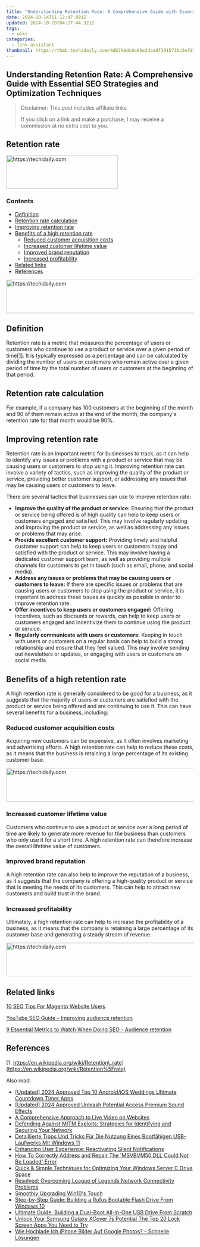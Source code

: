 ```yaml
---
title: "Understanding Retention Rate: A Comprehensive Guide with Essential SEO Strategies and Optimization Techniques"
date: 2024-10-14T11:12:47.091Z
updated: 2024-10-20T04:27:44.321Z
tags:
  - wiki
categories:
  - link-assistant
thumbnail: https://thmb.techidaily.com/4db798dc8e85e2daadf391573bc5ef81d7d7a8b53e675ec2733be93146fbbb0f.jpg
---
```


## Understanding Retention Rate: A Comprehensive Guide with Essential SEO Strategies and Optimization Techniques

>  Disclaimer: This post includes affiliate links
>
>  If you click on a link and make a purchase, I may receive a commission at no extra cost to you.
>

## Retention rate

<!-- affiliate ads begin -->
<a href="https://aidotcom.pxf.io/c/5597632/2129042/19576" target="_top" id="2129042">
  <img src="//a.impactradius-go.com/display-ad/19576-2129042" border="0" alt="https://techidaily.com" width="300" height="90"/>
</a>
<img height="0" width="0" src="https://aidotcom.pxf.io/i/5597632/2129042/19576" style="position:absolute;visibility:hidden;" border="0" />
<!-- affiliate ads end -->

### Contents

* [Definition](https://tools.techidaily.com/link-assistant/products/)
* [Retention rate calculation](https://tools.techidaily.com/link-assistant/products/)
* [Improving retention rate](https://tools.techidaily.com/link-assistant/products/)
* [Benefits of a high retention rate](https://tools.techidaily.com/link-assistant/products/)  
   * [Reduced customer acquisition costs](https://tools.techidaily.com/link-assistant/products/)  
   * [Increased customer lifetime value](https://tools.techidaily.com/link-assistant/products/)  
   * [Improved brand reputation](https://tools.techidaily.com/link-assistant/products/)  
   * [Increased profitability](https://tools.techidaily.com/link-assistant/products/)
* [Related links](https://tools.techidaily.com/link-assistant/products/)
* [References](https://tools.techidaily.com/link-assistant/products/)

<!-- affiliate ads begin -->
<a href="https://appsumo.8odi.net/c/5597632/2082536/7443" target="_top" id="2082536">
  <img src="//a.impactradius-go.com/display-ad/7443-2082536" border="0" alt="https://techidaily.com" width="728" height="90"/>
</a>
<img height="0" width="0" src="https://appsumo.8odi.net/i/5597632/2082536/7443" style="position:absolute;visibility:hidden;" border="0" />
<!-- affiliate ads end -->

## Definition

Retention rate is a metric that measures the percentage of users or customers who continue to use a product or service over a given period of time[\[1\]](https://tools.techidaily.com/link-assistant/products/). It is typically expressed as a percentage and can be calculated by dividing the number of users or customers who remain active over a given period of time by the total number of users or customers at the beginning of that period.

## Retention rate calculation

For example, if a company has 100 customers at the beginning of the month and 90 of them remain active at the end of the month, the company's retention rate for that month would be 90%.

## Improving retention rate

Retention rate is an important metric for businesses to track, as it can help to identify any issues or problems with a product or service that may be causing users or customers to stop using it. Improving retention rate can involve a variety of tactics, such as improving the quality of the product or service, providing better customer support, or addressing any issues that may be causing users or customers to leave.

There are several tactics that businesses can use to improve retention rate:

* **Improve the quality of the product or service:** Ensuring that the product or service being offered is of high quality can help to keep users or customers engaged and satisfied. This may involve regularly updating and improving the product or service, as well as addressing any issues or problems that may arise.
* **Provide excellent customer support:** Providing timely and helpful customer support can help to keep users or customers happy and satisfied with the product or service. This may involve having a dedicated customer support team, as well as providing multiple channels for customers to get in touch (such as email, phone, and social media).
* **Address any issues or problems that may be causing users or customers to leave:** If there are specific issues or problems that are causing users or customers to stop using the product or service, it is important to address these issues as quickly as possible in order to improve retention rate.
* **Offer incentives to keep users or customers engaged:** Offering incentives, such as discounts or rewards, can help to keep users or customers engaged and incentivize them to continue using the product or service.
* **Regularly communicate with users or customers:** Keeping in touch with users or customers on a regular basis can help to build a strong relationship and ensure that they feel valued. This may involve sending out newsletters or updates, or engaging with users or customers on social media.

## Benefits of a high retention rate

A high retention rate is generally considered to be good for a business, as it suggests that the majority of users or customers are satisfied with the product or service being offered and are continuing to use it. This can have several benefits for a business, including:

### Reduced customer acquisition costs

Acquiring new customers can be expensive, as it often involves marketing and advertising efforts. A high retention rate can help to reduce these costs, as it means that the business is retaining a large percentage of its existing customer base.

<!-- affiliate ads begin -->
<a href="https://bluettius.sjv.io/c/5597632/2139115/17108" target="_top" id="2139115">
  <img src="//a.impactradius-go.com/display-ad/17108-2139115" border="0" alt="https://techidaily.com" width="728" height="90"/>
</a>
<img height="0" width="0" src="https://bluettius.sjv.io/i/5597632/2139115/17108" style="position:absolute;visibility:hidden;" border="0" />
<!-- affiliate ads end -->

### Increased customer lifetime value

Customers who continue to use a product or service over a long period of time are likely to generate more revenue for the business than customers who only use it for a short time. A high retention rate can therefore increase the overall lifetime value of customers.

### Improved brand reputation

A high retention rate can also help to improve the reputation of a business, as it suggests that the company is offering a high-quality product or service that is meeting the needs of its customers. This can help to attract new customers and build trust in the brand.

### Increased profitability

Ultimately, a high retention rate can help to increase the profitability of a business, as it means that the company is retaining a large percentage of its customer base and generating a steady stream of revenue.

<!-- affiliate ads begin -->
<a href="https://dhgate.sjv.io/c/5597632/1172027/12108" target="_top" id="1172027">
  <img src="//a.impactradius-go.com/display-ad/12108-1172027" border="0" alt="https://techidaily.com" width="728" height="90"/>
</a>
<img height="0" width="0" src="https://dhgate.sjv.io/i/5597632/1172027/12108" style="position:absolute;visibility:hidden;" border="0" />
<!-- affiliate ads end -->

## Related links

[10 SEO Tips For Magento Website Users](https://tools.techidaily.com/link-assistant/products/)

[YouTube SEO Guide - Improving audience retention](https://tools.techidaily.com/link-assistant/products/)

[9 Essential Metrics to Watch When Doing SEO - Audience retention](https://tools.techidaily.com/link-assistant/products/)

## References

[1. https://en.wikipedia.org/wiki/Retention\_rate](https://en.wikipedia.org/wiki/Retention%5Frate)

<ins class="adsbygoogle"
     style="display:block"
     data-ad-format="autorelaxed"
     data-ad-client="ca-pub-7571918770474297"
     data-ad-slot="1223367746"></ins>

<ins class="adsbygoogle"
     style="display:block"
     data-ad-client="ca-pub-7571918770474297"
     data-ad-slot="8358498916"
     data-ad-format="auto"
     data-full-width-responsive="true"></ins>

<span class="atpl-alsoreadstyle">Also read:</span>
<div><ul>
<li><a href="https://fox-boxes.techidaily.com/updated-2024-approved-top-10-androidios-weddings-ultimate-countdown-timer-apps/"><u>[Updated] 2024 Approved Top 10 Android/iOS Weddings Ultimate Countdown Timer Apps</u></a></li>
<li><a href="https://youtube-tips.techidaily.com/ed-2024-approved-unleash-potential-access-premium-sound-effects/"><u>[Updated] 2024 Approved Unleash Potential Access Premium Sound Effects</u></a></li>
<li><a href="https://facebook-videos.techidaily.com/a-comprehensive-approach-to-live-video-on-websites/"><u>A Comprehensive Approach to Live Video on Websites</u></a></li>
<li><a href="https://win-extraordinary.techidaily.com/defending-against-mitm-exploits-strategies-for-identifying-and-securing-your-network/"><u>Defending Against MITM Exploits: Strategies for Identifying and Securing Your Network</u></a></li>
<li><a href="https://win-extraordinary.techidaily.com/detaillierte-tipps-und-tricks-fur-die-nutzung-eines-bootfahigen-usb-laufwerks-mit-windows-11/"><u>Detaillierte Tipps Und Tricks Für Die Nutzung Eines Bootfähigen USB-Laufwerks Mit Windows 11</u></a></li>
<li><a href="https://windows11.techidaily.com/enhancing-user-experience-reactivating-silent-notifications/"><u>Enhancing User Experience: Reactivating Silent Notifications</u></a></li>
<li><a href="https://tech-renaissance.techidaily.com/how-to-correctly-address-and-repair-the-msvbvm50dll-could-not-be-loaded-error/"><u>How To Correctly Address and Repair The 'MSVBVM50.DLL Could Not Be Loaded' Error</u></a></li>
<li><a href="https://win-extraordinary.techidaily.com/quick-and-simple-techniques-for-optimizing-your-windows-server-c-drive-space/"><u>Quick & Simple Techniques for Optimizing Your Windows Server C Drive Space</u></a></li>
<li><a href="https://win-able.techidaily.com/resolved-overcoming-league-of-legends-network-connectivity-problems/"><u>Resolved: Overcoming League of Legends Network Connectivity Problems</u></a></li>
<li><a href="https://driver-install.techidaily.com/smoothly-upgrading-win10s-touch/"><u>Smoothly Upgrading Win10's Touch</u></a></li>
<li><a href="https://win-extraordinary.techidaily.com/step-by-step-guide-building-a-rufus-bootable-flash-drive-from-windows-10/"><u>Step-by-Step Guide: Building a Rufus Bootable Flash Drive From Windows 10</u></a></li>
<li><a href="https://win-extraordinary.techidaily.com/ultimate-guide-building-a-dual-boot-all-in-one-usb-drive-from-scratch/"><u>Ultimate Guide: Building a Dual-Boot All-in-One USB Drive From Scratch</u></a></li>
<li><a href="https://android-unlock.techidaily.com/unlock-your-samsung-galaxy-xcover-7s-potential-the-top-20-lock-screen-apps-you-need-to-try-by-drfone-android/"><u>Unlock Your Samsung Galaxy XCover 7s Potential The Top 20 Lock Screen Apps You Need to Try</u></a></li>
<li><a href="https://win-extraordinary.techidaily.com/wie-hochlade-ich-iphone-bilder-auf-google-photos-schnelle-losungen/"><u>Wie Hochlade Ich iPhone Bilder Auf Google Photos? - Schnelle Lösungen</u></a></li>
</ul></div>

